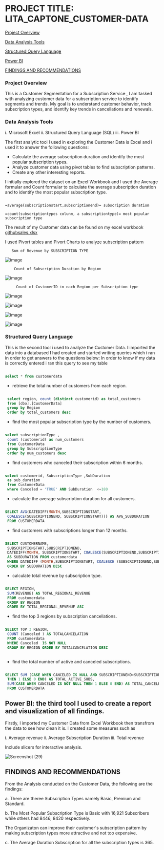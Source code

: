 # PROJECT TITLE: LITA_CAPTONE_CUSTOMER-DATA

[Project Overview](#project-overview)

[Data Analysis Tools](#data-analysis-tools)

 [Structured Query Language](#structured-query-language)
 
 [Power BI](#power-bi)

[FINDINGS AND RECOMMENDATIONS](#findings-and-recommendations)

### Project Overview 

This is a Customer Segmentation for a Subscription Service , I am tasked with  analyzing customer data for a subscription service to identify
segments and trends. My goal is to understand customer behavior, track subscription types,
and identify key trends in cancellations and renewals.

### Data Analysis Tools

i. Microsoft Excel 
ii. Structured Query Language (SQL)
iii. Power BI

The first analytic tool I used in exploring the Customer Data is Excel and i used it to answer the following questions:

- Calculate the average subscription duration and identify the most popular subscription types.
- Analyze customer data using pivot tables to find subscription patterns.
- Create any other interesting reports.

I initially explored the dataset on an Excel Workbook and I used the Average formular and Count formular to calculate the average subscription duration 
and to identify the most popular subscription type.

```excel

=average(subscriptionstart,subscriptionend)= subscription duration

```

```excel
=count(subscriptiontypes colunm, a subscriptiontype)= most popular subscription type

```

The result of my Customer data can be found on my excel workbook [githubsales.xlsx](https://github.com/user-attachments/files/17618330/githubsales.xlsx)

I used Pivort tables and Pivort Charts to analyze subscription pattern

	
       Sum of Revenue by SUBSCRIPTION TYPE	

![image](https://github.com/user-attachments/assets/099625bb-c22c-4d36-9896-114ecb350c38)

    	Count of Subscription Duration by Region

![image](https://github.com/user-attachments/assets/abfdd535-1706-4a76-b1e8-9fb50755341d)
	
         Count of CustomerID in each Region per Subscription type

![image](https://github.com/user-attachments/assets/4a650420-585e-47d9-b52e-1beea92d9aab)


![image](https://github.com/user-attachments/assets/8a4cbbc6-e227-47ca-a6cb-9a44ca705abc)

![image](https://github.com/user-attachments/assets/d914525d-8130-4f27-9638-e62e57fa08dc)

![image](https://github.com/user-attachments/assets/8ca6498c-4b58-4dd2-a2e5-0dcfba887f85)




### Structured Query Language

This is the second tool i used to analyze the Customer Data. I imported the data into a databased I had created and started writing queries which i ran in order to get 
answers to the questions below:
In order to know if my data is correctly entered i ran this query to see my table

```sql

select * from customerdata

```
- retrieve the total number of customers from each region.
```sql

 select region, count (distinct customerid) as total_customers
 from [dbo].[CustomerData]
 group by Region 
 order by total_customers desc

```

 - find the most popular subscription type by the number of customers.

```sql

select subscriptionType ,
 count (customerid) as num_customers
 from CustomerData 
 group by SubscriptionType 
 order by num_customers desc

```

- find customers who canceled their subscription within 6 months.

```sql

select customerid, SubscriptionType ,SubDuration 
 as sub_duration
 from CustomerData 
 where Canceled = 'TRUE' AND SubDuration  <=180

```

- calculate the average subscription duration for all customers.

```sql

SELECT AVG(DATEDIFF(MONTH,SUBSCRIPTIONSTART,
 COALESCE(SUBSCRIPTIONEND, SUBSCRIPTIONSTART))) AS AVG_SUBDURATION
 FROM CUSTOMERDATA

```

 - find customers with subscriptions longer than 12 months.

```sql

SELECT CUSTOMERNAME,
 SUBSCRIPTIONSTART,SUBSCRIPTIONEND,
 DATEDIFF(MONTH, SUBSCRIPTIONSTART, COALESCE(SUBSCRIPTIONEND,SUBSCRIPTIONSTART))
 AS SUBDURATION FROM customerdata 
 WHERE DATEDIFF (MONTH,SUBSCRIPTIONSTART, COALESCE (SUBSCRIPTIONEND,SUBSCRIPTIONSTART))<=12
 ORDER BY SUBDURATION DESC

```

- calculate total revenue by subscription type.

```sql

SELECT REGION,
 SUM(REVENUE) AS TOTAL_REGIONAL_REVENUE
 FROM customerdata 
 GROUP BY REGION
 ORDER BY TOTAL_REGIONAL_REVENUE ASC

```

- find the top 3 regions by subscription cancellations.

```sql

SELECT TOP 3 REGION,
 COUNT (Canceled ) AS TOTALCANCELATION
 FROM customerdata 
 WHERE Canceled  IS NOT NULL
 GROUP BY REGION ORDER BY TOTALCANCELATION DESC
 
 ```
 
-  find the total number of active and canceled subscriptions.

```sql

SELECT SUM (CASE WHEN CANCELED IS NULL AND SUBSCRIPTIONEND>SUBSCRIPTIONSTART
 THEN 1 ELSE 0 END) AS TOTAL_ACTIVE_SUBS,
 SUM(CASE WHEN CANCELED IS NOT NULL THEN 1 ELSE 0 END) AS TOTAL_CANCELEDSUBS
 FROM CUSTOMERDATA

```

## Power BI: the third tool I used to create a report and visualization of all findings.

Firstly, I imported my Customer Data from Excel Workbook then transfrom the data to see how clean it is. 
I created some measures such as 

i. Average revenue
ii. Average Subscription Duration
iii. Total revenue



Include slicers for interactive analysis.

![Screenshot (29)](https://github.com/user-attachments/assets/9fb42112-80df-479a-a769-c26d48671c20)


## FINDINGS AND RECOMMENDATIONS

From the Analysis conducted on the Customer Data, the following are the findings:

a. There are theree Subscription Types namely Basic, Premium and Standard.

b. The Most Popular Subscription Type is Basic with 16,921 Subscribers while others had 8446, 8420 respectively.

The Organizaton can improve their customer's subscription pattern by making subscription types more attractive and not too expensive.

c. The Average Duration Subscription for all the subscription types is 365.






